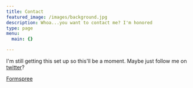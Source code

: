 ```yaml
---
title: Contact
featured_image: /images/background.jpg
description: Whoa...you want to contact me? I'm honored
type: page
menu:
  main: {}

---
```


I'm still getting this set up so this'll be a moment. Maybe just follow me on [twitter](https://twitter.com/SamarthDave512 "@SamarthDave512 on Twitter")?

[Formspree](https://formspree.io/)
